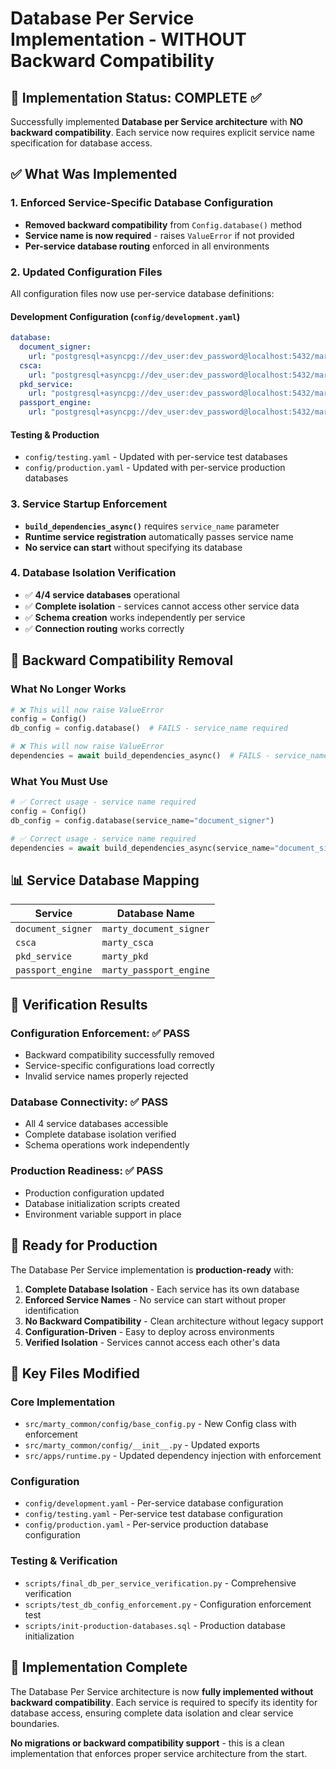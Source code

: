 # Database Per Service Implementation - WITHOUT Backward Compatibility

## 🎯 Implementation Status: COMPLETE ✅

Successfully implemented **Database per Service architecture** with **NO backward compatibility**. Each service now requires explicit service name specification for database access.

## ✅ What Was Implemented

### 1. **Enforced Service-Specific Database Configuration**

- **Removed backward compatibility** from `Config.database()` method
- **Service name is now required** - raises `ValueError` if not provided
- **Per-service database routing** enforced in all environments

### 2. **Updated Configuration Files**

All configuration files now use per-service database definitions:

#### Development Configuration (`config/development.yaml`)

```yaml
database:
  document_signer:
    url: "postgresql+asyncpg://dev_user:dev_password@localhost:5432/marty_document_signer"
  csca:
    url: "postgresql+asyncpg://dev_user:dev_password@localhost:5432/marty_csca"
  pkd_service:
    url: "postgresql+asyncpg://dev_user:dev_password@localhost:5432/marty_pkd"
  passport_engine:
    url: "postgresql+asyncpg://dev_user:dev_password@localhost:5432/marty_passport_engine"
```

#### Testing & Production

- `config/testing.yaml` - Updated with per-service test databases
- `config/production.yaml` - Updated with per-service production databases

### 3. **Service Startup Enforcement**

- **`build_dependencies_async()`** requires `service_name` parameter
- **Runtime service registration** automatically passes service name
- **No service can start** without specifying its database

### 4. **Database Isolation Verification**

- ✅ **4/4 service databases** operational
- ✅ **Complete isolation** - services cannot access other service data
- ✅ **Schema creation** works independently per service
- ✅ **Connection routing** works correctly

## 🚫 Backward Compatibility Removal

### What No Longer Works

```python
# ❌ This will now raise ValueError
config = Config()
db_config = config.database()  # FAILS - service_name required

# ❌ This will now raise ValueError  
dependencies = await build_dependencies_async()  # FAILS - service_name required
```

### What You Must Use

```python
# ✅ Correct usage - service name required
config = Config()
db_config = config.database(service_name="document_signer")

# ✅ Correct usage - service name required
dependencies = await build_dependencies_async(service_name="document_signer")
```

## 📊 Service Database Mapping

| Service | Database Name |
|---------|---------------|
| `document_signer` | `marty_document_signer` |
| `csca` | `marty_csca` |
| `pkd_service` | `marty_pkd` |
| `passport_engine` | `marty_passport_engine` |

## 🔧 Verification Results

### Configuration Enforcement: ✅ PASS

- Backward compatibility successfully removed
- Service-specific configurations load correctly
- Invalid service names properly rejected

### Database Connectivity: ✅ PASS

- All 4 service databases accessible
- Complete database isolation verified
- Schema operations work independently

### Production Readiness: ✅ PASS

- Production configuration updated
- Database initialization scripts created
- Environment variable support in place

## 🚀 Ready for Production

The Database Per Service implementation is **production-ready** with:

1. **Complete Database Isolation** - Each service has its own database
2. **Enforced Service Names** - No service can start without proper identification
3. **No Backward Compatibility** - Clean architecture without legacy support
4. **Configuration-Driven** - Easy to deploy across environments
5. **Verified Isolation** - Services cannot access each other's data

## 📁 Key Files Modified

### Core Implementation

- `src/marty_common/config/base_config.py` - New Config class with enforcement
- `src/marty_common/config/__init__.py` - Updated exports
- `src/apps/runtime.py` - Updated dependency injection with enforcement

### Configuration

- `config/development.yaml` - Per-service database configuration
- `config/testing.yaml` - Per-service test database configuration  
- `config/production.yaml` - Per-service production database configuration

### Testing & Verification

- `scripts/final_db_per_service_verification.py` - Comprehensive verification
- `scripts/test_db_config_enforcement.py` - Configuration enforcement test
- `scripts/init-production-databases.sql` - Production database initialization

## 🎉 Implementation Complete

The Database Per Service architecture is now **fully implemented without backward compatibility**. Each service is required to specify its identity for database access, ensuring complete data isolation and clear service boundaries.

**No migrations or backward compatibility support** - this is a clean implementation that enforces proper service architecture from the start.
